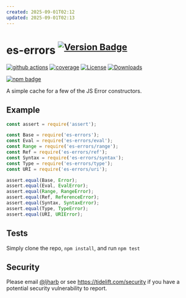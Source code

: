 ```yaml
---
created: 2025-09-01T02:12
updated: 2025-09-01T02:13
---
```

# es-errors <sup>[![Version Badge][npm-version-svg]][package-url]</sup>

[![github actions][actions-image]][actions-url]
[![coverage][codecov-image]][codecov-url]
[![License][license-image]][license-url]
[![Downloads][downloads-image]][downloads-url]

[![npm badge][npm-badge-png]][package-url]

A simple cache for a few of the JS Error constructors.

## Example

```js
const assert = require('assert');

const Base = require('es-errors');
const Eval = require('es-errors/eval');
const Range = require('es-errors/range');
const Ref = require('es-errors/ref');
const Syntax = require('es-errors/syntax');
const Type = require('es-errors/type');
const URI = require('es-errors/uri');

assert.equal(Base, Error);
assert.equal(Eval, EvalError);
assert.equal(Range, RangeError);
assert.equal(Ref, ReferenceError);
assert.equal(Syntax, SyntaxError);
assert.equal(Type, TypeError);
assert.equal(URI, URIError);
```

## Tests
Simply clone the repo, `npm install`, and run `npm test`

## Security

Please email [@ljharb](https://github.com/ljharb) or see https://tidelift.com/security if you have a potential security vulnerability to report.

[package-url]: https://npmjs.org/package/es-errors
[npm-version-svg]: https://versionbadg.es/ljharb/es-errors.svg
[deps-svg]: https://david-dm.org/ljharb/es-errors.svg
[deps-url]: https://david-dm.org/ljharb/es-errors
[dev-deps-svg]: https://david-dm.org/ljharb/es-errors/dev-status.svg
[dev-deps-url]: https://david-dm.org/ljharb/es-errors#info=devDependencies
[npm-badge-png]: https://nodei.co/npm/es-errors.png?downloads=true&stars=true
[license-image]: https://img.shields.io/npm/l/es-errors.svg
[license-url]: LICENSE
[downloads-image]: https://img.shields.io/npm/dm/es-errors.svg
[downloads-url]: https://npm-stat.com/charts.html?package=es-errors
[codecov-image]: https://codecov.io/gh/ljharb/es-errors/branch/main/graphs/badge.svg
[codecov-url]: https://app.codecov.io/gh/ljharb/es-errors/
[actions-image]: https://img.shields.io/endpoint?url=https://github-actions-badge-u3jn4tfpocch.runkit.sh/ljharb/es-errors
[actions-url]: https://github.com/ljharb/es-errors/actions
